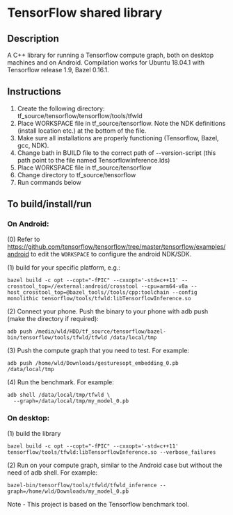 # TensorFlow shared library

## Description
A C++ library for running a Tensorflow compute graph,
both on desktop machines and on Android. Compilation works for Ubuntu 18.04.1 with Tensorflow release 1.9, Bazel 0.16.1.

## Instructions
1. Create the following directory: tf_source/tensorflow/tensorflow/tools/tfwld
2. Place WORKSPACE file in tf_source/tensorflow. Note the NDK definitions (install location etc.) at the bottom of the file.
3. Make sure all installations are properly functioning (Tensorflow, Bazel, gcc, NDK).
4. Change bath in BUILD file to the correct path of --version-script (this path point to the file named TensorflowInference.lds) 
5. Place WORKSPACE file in tf_source/tensorflow
6. Change directory to tf_source/tensorflow
7. Run commands below

## To build/install/run

### On Android:

(0) Refer to https://github.com/tensorflow/tensorflow/tree/master/tensorflow/examples/android to edit the `WORKSPACE` to configure the android NDK/SDK.

(1) build for your specific platform, e.g.:
```
bazel build -c opt --copt="-fPIC" --cxxopt='-std=c++11' --crosstool_top=//external:android/crosstool --cpu=arm64-v8a --host_crosstool_top=@bazel_tools//tools/cpp:toolchain --config monolithic tensorflow/tools/tfwld:libTensorflowInference.so
```

(2) Connect your phone. Push the binary to your phone with adb push
     (make the directory if required):
```
adb push /media/wld/HDD/tf_source/tensorflow/bazel-bin/tensorflow/tools/tfwld/tfwld /data/local/tmp
```

(3) Push the compute graph that you need to test. For example:
```
adb push /home/wld/Downloads/gesturesopt_embedding_0.pb /data/local/tmp
```
(4) Run the benchmark. For example:
```
adb shell /data/local/tmp/tfwld \
  --graph=/data/local/tmp/my_model_0.pb 
```

### On desktop:
(1) build the library
```
bazel build -c opt --copt="-fPIC" --cxxopt='-std=c++11' tensorflow/tools/tfwld:libTensorflowInference.so --verbose_failures
```

(2) Run on your compute graph, similar to the Android case but without the need of adb shell.
For example:
```
bazel-bin/tensorflow/tools/tfwld/tfwld_inference --graph=/home/wld/Downloads/my_model_0.pb 

```

Note - This project is based on the Tensorflow benchmark tool.


